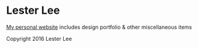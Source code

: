# Lester Lee
[My personal website](http://www.lesterlee.me) includes design portfolio & other miscellaneous items

Copyright 2016 Lester Lee
